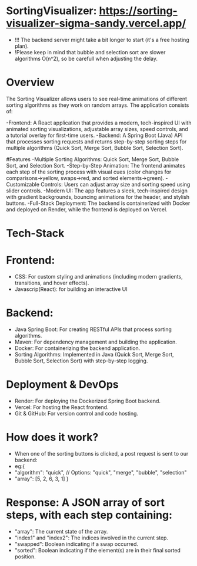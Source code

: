# SortingVisualizer: https://sorting-visualizer-sigma-sandy.vercel.app/
- !!! The backend server might take a bit longer to start (it's a free hosting plan).
- !Please keep in mind that bubble and selection sort are slower algorithms O(n^2), so be carefull when adjusting the delay.

# Overview
The Sorting Visualizer allows users to see real-time animations of different sorting algorithms as they work on random arrays. The application consists of:

  -Frontend: A React application that provides a modern, tech-inspired UI with animated sorting visualizations, adjustable array sizes, speed controls, and a tutorial overlay for first-time users.
  -Backend: A Spring Boot (Java) API that processes sorting requests and returns step-by-step sorting steps for multiple algorithms (Quick Sort, Merge Sort, Bubble Sort, Selection Sort).

#Features
-Multiple Sorting Algorithms: Quick Sort, Merge Sort, Bubble Sort, and Selection Sort.
-Step-by-Step Animation: The frontend animates each step of the sorting process with visual cues (color changes for comparisons->yellow, swaps->red, and sorted elements->green).
-Customizable Controls: Users can adjust array size and sorting speed using slider controls.
-Modern UI: The app features a sleek, tech-inspired design with gradient backgrounds, bouncing animations for the header, and stylish buttons.
-Full-Stack Deployment: The backend is containerized with Docker and deployed on Render, while the frontend is deployed on Vercel.

# Tech-Stack
  # Frontend:
  - CSS: For custom styling and animations (including modern gradients, transitions, and hover effects).
  - Javascrip(React): for building an interactive UI
  # Backend: 
  - Java Spring Boot:  For creating RESTful APIs that process sorting algorithms.
  - Maven: For dependency management and building the application.
  - Docker: For containerizing the backend application.
  - Sorting Algorithms: Implemented in Java (Quick Sort, Merge Sort, Bubble Sort, Selection Sort) with step-by-step logging.
  # Deployment & DevOps
  - Render: For deploying the Dockerized Spring Boot backend.
  - Vercel: For hosting the React frontend.
  - Git & GitHub: For version control and code hosting.

# How does it work?
  - When one of the sorting buttons is clicked, a post request is sent to our backend:
  -   eg:{
  - "algorithm": "quick",  // Options: "quick", "merge", "bubble", "selection"
  - "array": [5, 2, 6, 3, 1]
}
 # Response: A JSON array of sort steps, with each step containing:
  - "array": The current state of the array.
  - "index1" and "index2": The indices involved in the current step.
  - "swapped": Boolean indicating if a swap occurred.
  - "sorted": Boolean indicating if the element(s) are in their final sorted position.
